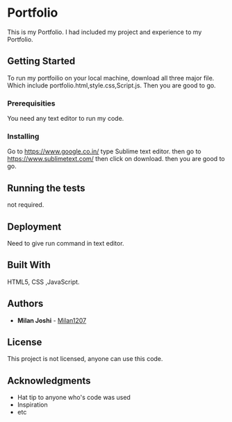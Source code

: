 # Portfolio

This is my Portfolio. I had included my project and experience to my Portfolio. 

## Getting Started

To run my portfoilio on your local machine, download all three major file. Which include portfolio.html,style.css,Script.js. Then you are good to go.

### Prerequisities

You need any text editor to run my code.

### Installing

Go to https://www.google.co.in/
type Sublime text editor.
then go to https://www.sublimetext.com/
then click on download.
then you are good to go.

## Running the tests

not required.

## Deployment

Need to give run command in text editor.

## Built With

HTML5, CSS ,JavaScript.
## Authors

* **Milan Joshi** - [Milan1207](https://github.com/Milan1207)
## License

This project is not licensed, anyone can use this code.

## Acknowledgments

- Hat tip to anyone who's code was used
- Inspiration
- etc




